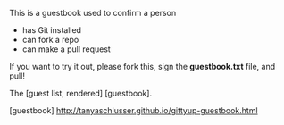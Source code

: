 This is a guestbook used to confirm a person

- has Git installed
- can fork a repo
- can make a pull request

If you want to try it out, please fork this,
sign the **guestbook.txt** file, and pull!

The [guest list, rendered] [guestbook].

[guestbook] http://tanyaschlusser.github.io/gittyup-guestbook.html
